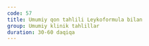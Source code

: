 ```yaml
---
code: 57
title: Umumiy qon tahlili Leykoformula bilan
group: Umumiy klinik tahlillar
duration: 30-60 daqiqa
---
```

